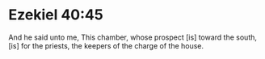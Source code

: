 # Ezekiel 40:45

And he said unto me, This chamber, whose prospect [is] toward the south, [is] for the priests, the keepers of the charge of the house.